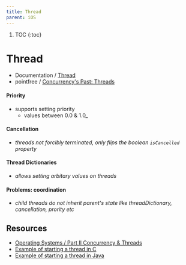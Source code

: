 ```yaml
---
title: Thread
parent: iOS
---
```


1. TOC
{:toc}
# Thread
- Documentation / [Thread](https://developer.apple.com/documentation/foundation/thread)
- pointfree / [Concurrency's Past: Threads](https://www.pointfree.co/collections/concurrency/threads-queues-and-tasks/ep190-concurrency-s-past-threads)

#### Priority

- supports setting priority
  - values between 0.0 & 1.0_

#### Cancellation

- _threads not forcibly terminated, only flips the boolean `isCancelled` property_

#### Thread Dictionaries

- _allows setting arbitary values on threads_

#### Problems: coordination

- _child threads do not inherit parent's state like threadDictionary, cancellation, prority etc_

## Resources
- [Operating Systems / Part II Concurrency & Threads](https://github.com/mobiledge/operating-systems/blob/main/README.md#part-ii-concurrency--threads)
- [Example of starting a thread in C](https://claude.site/artifacts/c0bd23a8-274c-472e-9a6f-6b3136fd0896)
- [Example of starting a thread in Java](https://claude.site/artifacts/8295acab-819b-4f63-8b62-6469f38fb4eb)
